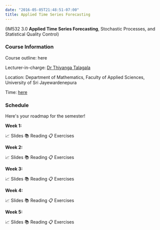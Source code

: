 ```yaml
---
date: "2016-05-05T21:48:51-07:00"
title: Applied Time Series Forecasting 
---
```


(IM532 3.0 **Applied Time Series Forecasting**, Stochastic Processes, and Statistical Quality Control)

### Course Information

Course outline: here

Lecturer-in-charge: [Dr Thiyanga Talagala](https://thiyanga.netlify.com/)

Location: Department of Mathematics, Faculty of Applied Sciences, University of Sri Jayewardenepura

Time: [here](/timeslots/)


### Schedule

Here's your roadmap for the semester!

**Week 1:**

📈 Slides 📚 Reading 📋 Exercises

**Week 2:**  


📈 Slides 📚 Reading 📋 Exercises

**Week 3:** 


📈 Slides 📚 Reading 📋 Exercises

**Week 4:** 


📈 Slides 📚 Reading 📋 Exercises

**Week 5:** 


📈 Slides 📚 Reading 📋 Exercises